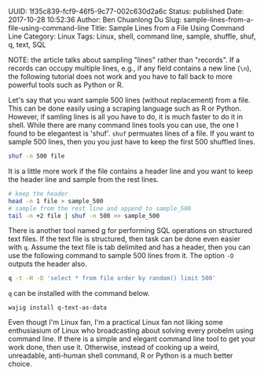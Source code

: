 UUID: 1f35c839-fcf9-46f5-9c77-002c630d2a6c
Status: published
Date: 2017-10-28 10:52:36
Author: Ben Chuanlong Du
Slug: sample-lines-from-a-file-using-command-line
Title: Sample Lines from a File Using Command Line
Category: Linux
Tags: Linux, shell, command line, sample, shuffle, shuf, q, text, SQL


NOTE: the article talks about sampling "lines" rather than "records". 
If a records can occupy multiple lines, 
e.g., if any field contains a new line (`\n`),
the following tutorial does not work 
and you have to fall back to more powerful tools such as Python or R.

Let's say that you want sample 500 lines (without replacement) from a file.
This can be done easily using a scraping language such as R or Python. 
However, if samling lines is all you have to do,
it is much faster to do it in shell. 
While there are many command lines tools you can use, 
the one I found to be elegantest is 'shuf'.
`shuf` permuates lines of a file. 
If you want to sample 500 lines, 
then you you just have to keep the first 500 shuffled lines.
```sh
shuf -n 500 file
```
It is a little more work if the file contains a header line
and you want to keep the header line and sample from the rest lines.
```sh
# keep the header
head -n 1 file > sample_500
# sample from the rest line and append to sample_500
tail -n +2 file | shuf -n 500 >> sample_500
```
There is another tool named [q](http://harelba.github.io/q/)
for performing SQL operations on structured text files. 
If the text file is structured,
then task can be done even easier with `q`.
Assume the text file is tab delimited and has a header, 
then you can use the following command to sample 500 lines from it.
The option `-O` outputs the header also.
```sh
q -t -H -O 'select * from file order by random() limit 500'
```
`q` can be installed with the command below. 
```
wajig install q-text-as-data
```

Even thougt I'm Linux fan, 
I'm a practical Linux fan 
not liking some enthusiasium of Linux 
who broadcasting about solving every probelm using command line.
If there is a simple and elegant command line tool to get your work done,
then use it. 
Otherwise, instead of cooking up a weird, unreadable, anti-human shell command, 
R or Python is a much better choice.
